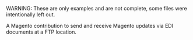 WARNING: These are only examples and are not complete, some files were intentionally left out.

A Magento contribution to send and receive Magento updates via EDI documents at a FTP location.
